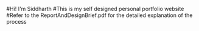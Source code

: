#Hi! I'm Siddharth
#This is my self designed personal portfolio website
#Refer to the ReportAndDesignBrief.pdf for the detailed explanation of the process
